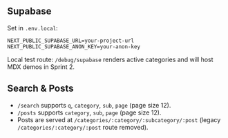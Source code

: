 ## Supabase

Set in `.env.local`:

```
NEXT_PUBLIC_SUPABASE_URL=your-project-url
NEXT_PUBLIC_SUPABASE_ANON_KEY=your-anon-key
```

Local test route: `/debug/supabase` renders active categories and will host MDX demos in Sprint 2.

## Search & Posts

- `/search` supports `q`, `category`, `sub`, `page` (page size 12).
- `/posts` supports `category`, `sub`, `page` (page size 12).
- Posts are served at `/categories/:category/:subcategory/:post` (legacy `/categories/:category/:post` route removed).
